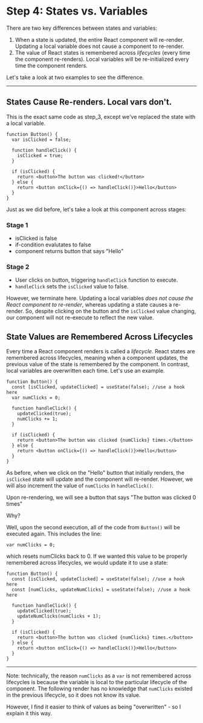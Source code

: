 # Step 4: States vs. Variables

There are two key differences between states and variables:

1. When a state is updated, the entire React component will re-render. Updating a local variable does not cause a component to re-render.
2. The value of React states is remembered across *lifecycles* (every time the component re-renders). Local variables will be re-initialized every time the component renders.

Let's take a look at two examples to see the difference.

<hr>

## States Cause Re-renders. Local vars don't.

This is the exact same code as step_3, except we've replaced the state with a local variable.

```
function Button() {
  var isClicked = false;

  function handleClick() {
    isClicked = true;
  }
  
  if (isClicked) {
    return <button>The button was clicked!</button>
  } else {
    return <button onClick={() => handleClick()}>Hello</button>
  }
}
```

Just as we did before, let's take a look at this component across stages:

### Stage 1
- isClicked is false
- if-condition evalutates to false
- component returns button that says "Hello"

### Stage 2
- User clicks on button, triggering `handleClick` function to execute.
- `handleClick` sets the `isClicked` value to false.

However, we terminate here. Updating a local variables *does not cause the React component to re-render*, whereas updating a state causes a re-render. So, despite clicking on the button and the `isClicked` value changing, our component will not re-execute to reflect the new value.

## State Values are Remembered Across Lifecycles

Every time a React component renders is called a *lifecycle*. React states are remembered across lifecycles, meaning when a component updates, the previous value of the state is remembered by the component. In contrast, local variables are overwritten each time. Let's use an example.

```
function Button() {
  const [isClicked, updateClicked] = useState(false); //use a hook here
  var numClicks = 0;

  function handleClick() {
    updateClicked(true);
    numClicks += 1;
  }
  
  if (isClicked) {
    return <button>The button was clicked {numClicks} times.</button>
  } else {
    return <button onClick={() => handleClick()}>Hello</button>
  }
}
```

As before, when we click on the "Hello" button that initially renders, the `isClicked` state will update and the component will re-render. However, we will also increment the value of `numClicks` in `handleClick()`.

Upon re-rendering, we will see a button that says "The button was clicked 0 times"

Why?

Well, upon the second execution, all of the code from `Button()` will be executed again. This includes the line:
```
var numClicks = 0;
```

which resets numClicks back to 0. If we wanted this value to be properly remembered across lifecycles, we would update it to use a state:

```
function Button() {
  const [isClicked, updateClicked] = useState(false); //use a hook here
  const [numClicks, updateNumClicks] = useState(false); //use a hook here

  function handleClick() {
    updateClicked(true);
    updateNumClicks(numClicks + 1);
  }
  
  if (isClicked) {
    return <button>The button was clicked {numClicks} times.</button>
  } else {
    return <button onClick={() => handleClick()}>Hello</button>
  }
}
```

<hr>

Note: technically, the reason `numClicks` as a `var` is not remembered across lifecycles is because the variable is local to the particular lifecycle of the component. The following render has no knowledge that `numClicks` existed in the previous lifecycle, so it does not know its value.

However, I find it easier to think of values as being "overwritten" - so I explain it this way.